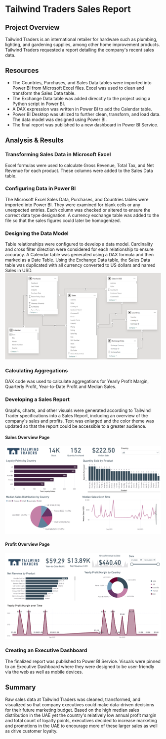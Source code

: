# Tailwind Traders Sales Report

## Project Overview
Tailwind Traders is an international retailer for hardware such as plumbing, lighting, and gardening supplies, among other home improvement products. Tailwind Traders requested a report detailing the company's recent sales data.

## Resources
- The Countries, Purchases, and Sales Data tables were imported into Power BI from Microsoft Excel files. Excel was used to clean and transform the Sales Data table.
- The Exchange Data table was added direcctly to the project using a Python script in Power BI.
- A DAX expression was written in Power BI to add the Calendar table.
- Power BI Desktop was utilized to further clean, transform, and load data. The data model was designed using Power BI.
- The final report was published to a new dashboard in Power BI Service.

## Analysis & Results
### Transforming Sales Data in Microsoft Excel
Excel formulas were used to calculate Gross Revenue, Total Tax, and Net Revenue for each product. These columns were added to the Sales Data table.

### Configuring Data in Power BI
The Microsoft Excel Sales Data, Purchases, and Countries tables were imported into Power BI. They were examined for blank cells or any unexpected entries. Each column was checked or altered to ensure the correct data type designation. A currency exchange table was added to the file so that the sales figures could later be homogenized.

### Designing the Data Model
Table relationships were configured to develop a data model. Cardinality and cross filter direction were considered for each relationship to ensure accuracy. A Calendar table was generated using a DAX formula and then marked as a Date Table. Using the Exchange Data table, the Sales Data table was duplicated with all currency converted to US dollars and named Sales in USD.
![Data Model](https://github.com/es2681/Tailwind-Traders-Report/blob/main/Resources/Data%20Model.png)
### Calculating Aggregations
DAX code was used to calculate aggregations for Yearly Profit Margin, Quarterly Profit, Year-to-Date Profit and Median Sales. 

### Developing a Sales Report
Graphs, charts, and other visuals were generated according to Tailwind Trader specifications into a Sales Report, including an overview of the company's sales and profits. Text was enlarged and the color theme was updated so that the report could be accessible to a greater audience.
#### Sales Overview Page
![Sales Overview](https://github.com/es2681/Tailwind-Traders-Report/blob/main/Resources/Sales%20Overview.png)
#### Profit Overview Page
![Profit Overview](https://github.com/es2681/Tailwind-Traders-Report/blob/main/Resources/Profit%20Overview.png)
### Creating an Executive Dashboard
The finalized report was published to Power BI Service. Visuals were pinned to an Executive Dashboard where they were designed to be user-friendly via the web as well as mobile devices.

## Summary
Raw sales data at Tailwind Traders was cleaned, transformed, and visualized so that company executives could make data-driven decisions for their future marketing budget. Based on the high median sales distribution in the UAE yet the country's relatively low annual profit margin and total count of loyalty points, executives decided to increase marketing and promotions in the UAE to encourage more of these larger sales as well as drive customer loyalty. 
